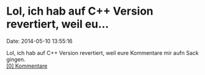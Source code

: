 Lol, ich hab auf C++ Version revertiert, weil eu\...
====================================================

Date: 2014-05-10 13:55:16

Lol, ich hab auf C++ Version revertiert, weil eure Kommentare mir aufn
Sack gingen.\
[\[0\] Kommentare](http://fettemama.org/p/935)
